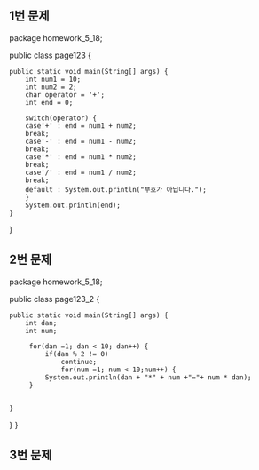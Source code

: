 ## 1번 문제

package homework_5_18;

public class page123 {

	public static void main(String[] args) {
		int num1 = 10;
		int num2 = 2;
		char operator = '+';
		int end = 0;
		
		switch(operator) {
		case'+' : end = num1 + num2;
		break;
		case'-' : end = num1 - num2;
		break;
		case'*' : end = num1 * num2;
		break;
		case'/' : end = num1 / num2;
		break;
		default : System.out.println("부호가 아닙니다.");
		}
		System.out.println(end);
	}
}
## 2번 문제

package homework_5_18;

public class page123_2 {

	public static void main(String[] args) {
		int dan;
		int num;
		
		 for(dan =1; dan < 10; dan++) {
			 if(dan % 2 != 0)
				 continue;
				 for(num =1; num < 10;num++) {
			 System.out.println(dan + "*" + num +"="+ num * dan);
		 }
		 

	}

}
}

## 3번 문제


